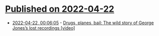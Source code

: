 # [Published on 2022-04-22](index.md)

* [2022-04-22, 00:06:05](https://news.ycombinator.com/item?id=31116700) - [Drugs, planes, bail: The wild story of George Jones’s lost recordings [video]](https://www.nytimes.com/2022/04/21/arts/music/george-jones-lost-tapes.html)
